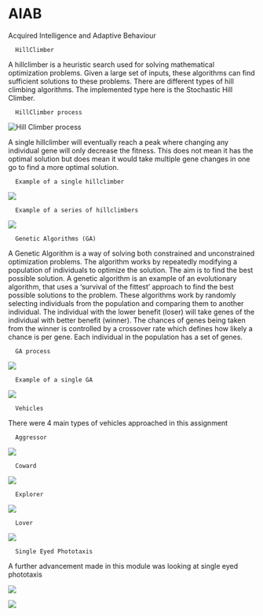 # AIAB
Acquired Intelligence and Adaptive Behaviour

      HillClimber

A hillclimber is a heuristic search used for solving mathematical optimization problems. Given a large set of inputs, these algorithms can find sufficient solutions to these problems. There are different types of hill climbing algorithms. The implemented type here is the Stochastic Hill Climber.

      HillClimber process

![Hill Climber process](./images/hillclimberDiagram.png)

A single hillclimber will eventually reach a peak where changing any individual gene will only decrease the fitness. This does not mean it has the optimal solution but does mean it would take multiple gene changes in one go to find a more optimal solution.

      Example of a single hillclimber

![](./images/singleHillClimber.png)

      Example of a series of hillclimbers

![](./images/multipleHillClimber.png)

      Genetic Algorithms (GA)

A Genetic Algorithm is a way of solving both constrained and unconstrained optimization problems. The algorithm works by repeatedly modifying a population of individuals to optimize the solution. The aim is to find the best possible solution. A genetic algorithm is an example of an evolutionary algorithm, that uses a ‘survival of the fittest’ approach to find the best possible solutions to the problem. These algorithms work by randomly selecting individuals from the population and comparing them to another individual. The individual with the lower benefit (loser) will take genes of the individual with better benefit (winner). The chances of genes being taken from the winner is controlled by a crossover rate which defines how likely a chance is per gene. Each individual in the population has a set of genes.

      GA process

![](./images/gaDiagram.png)

      Example of a single GA
      
![](./images/singleGA.png)

      Vehicles

There were 4 main types of vehicles approached in this assignment

      
      Aggressor
     
![](./images/aggressor.png)

      Coward
     
![](./images/coward.png)

      Explorer
     
![](./images/explorer.png)

      Lover
     
![](./images/lover.png)

      Single Eyed Phototaxis
      
A further advancement made in this module was looking at single eyed phototaxis

![](./images/singleEyedPhototaxis.png)

![](./images/singleEyedPhototaxis2.png)
